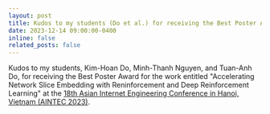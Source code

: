 ```yaml
---
layout: post
title: Kudos to my students (Do et al.) for receiving the Best Poster Award at the AINTEC 2023 conference.
date: 2023-12-14 09:00:00-0400
inline: false
related_posts: false
---
```


Kudos to my students, Kim-Hoan Do, Minh-Thanh Nguyen, and Tuan-Anh Do, for receiving the Best Poster Award for the work entitled "Accelerating Network Slice Embedding with Reninforcement and Deep Reinforcement Learning" at the [18th Asian Internet Engineering Conference in Hanoi, Vietnam (AINTEC 2023)](https://interlab.ait.ac.th/aintec2023/).
